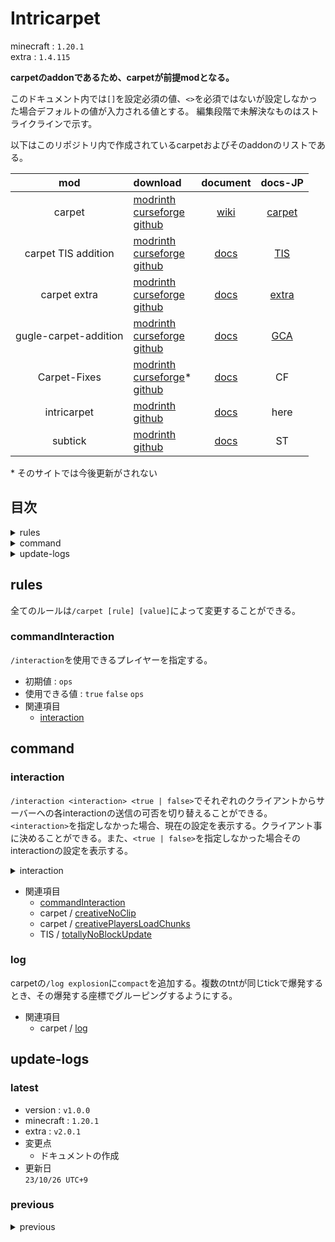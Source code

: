 <!--
version : v1.0.0
-->
# Intricarpet
minecraft : `1.20.1`<br>
extra : `1.4.115`

**carpetのaddonであるため、carpetが前提modとなる。**

このドキュメント内では`[]`を設定必須の値、`<>`を必須ではないが設定しなかった場合デフォルトの値が入力される値とする。
編集段階で未解決なものはストライクラインで示す。

以下はこのリポジトリ内で作成されているcarpetおよびそのaddonのリストである。

|mod|download|document|docs-JP|
|:---:|:---|:---:|:---:|
|carpet|[modrinth](https://modrinth.com/mod/carpet)<br>[curseforge](https://www.curseforge.com/minecraft/mc-mods/carpet)<br>[github](https://github.com/gnembon/fabric-carpet)|[wiki](https://github.com/gnembon/fabric-carpet/wiki)|[carpet](./carpet.html)|
|carpet TIS addition|[modrinth](https://modrinth.com/mod/carpet-tis-addition)<br>[curseforge](https://www.curseforge.com/minecraft/mc-mods/carpet-tis-addition)<br>[github](https://github.com/TISUnion/Carpet-TIS-Addition)|[docs](https://github.com/TISUnion/Carpet-TIS-Addition/tree/master/docs)|[TIS](./carpet-TIS-addition.html)|
|carpet extra|[modrinth](https://modrinth.com/mod/carpet-extra)<br>[curseforge](https://www.curseforge.com/minecraft/mc-mods/carpet-extra)<br>[github](https://github.com/gnembon/carpet-extra)|[docs](https://github.com/gnembon/carpet-extra#carpet-mod-settings)|[extra](./carpet-extra.html)|
|gugle-carpet-addition|[modrinth](https://modrinth.com/mod/gca)<br>[curseforge](https://www.curseforge.com/minecraft/mc-mods/guglecarpetaddition)<br>[github](https://github.com/Gu-ZT/gugle-carpet-addition)|[docs](https://github.com/Gu-ZT/gugle-carpet-addition#gca)|[GCA](./gugle-carpet-addition.html)|
|Carpet-Fixes|[modrinth](https://modrinth.com/mod/carpet-fixes)<br>[curseforge](https://www.curseforge.com/minecraft/mc-mods/carpet-fixes)*<br>[github](https://github.com/fxmorin/carpet-fixes)|[docs](https://github.com/fxmorin/carpet-fixes/wiki/Available-Settings)|CF|
|intricarpet|[modrinth](https://modrinth.com/mod/intricarpet)<br>[github](https://github.com/lntricate1/intricarpet)|[docs](https://github.com/lntricate1/intricarpet#features)|here|
|subtick|[modrinth](https://modrinth.com/mod/subtick)<br>[github](https://github.com/chiraagChakravarthy/SubTick)|[docs](https://github.com/chiraagChakravarthy/SubTick#commands)|ST|

\* そのサイトでは今後更新がされない

## 目次
<details>
<summary>rules</summary>

+ [commandInteraction](#commandinteraction)
</details>
<details>
<summary>command</summary>

+ [interaction](#interaction)
+ [log](#log)
</details>
<details>
<summary>update-logs</summary>

+ [latest](#latest)<br>
  version : `v1.0.0`<br>
  minecraft : `1.20.1`<br>
  extra : `v2.0.1`
+ [previous](#previous)
</details>

## rules
全てのルールは`/carpet [rule] [value]`によって変更することができる。
### commandInteraction
`/interaction`を使用できるプレイヤーを指定する。
+ 初期値 : `ops`
+ 使用できる値 : `true` `false` `ops`
+ 関連項目
    + [interaction](#interaction)

## command
### interaction
`/interaction <interaction> <true | false>`でそれぞれのクライアントからサーバーへの各interactionの送信の可否を切り替えることができる。`<interaction>`を指定しなかった場合、現在の設定を表示する。クライアント事に決めることができる。また、`<true | false>`を指定しなかった場合そのinteractionの設定を表示する。
<details>
<summary>interaction</summary>

+ `blocks`<br>
  トリップワイヤーや感圧版の検知、耕地の踏み荒らしなどのブロックの変更をするものを変更する。
+ `chunkloading`<br>
  テレポートチケットを含むすべてのプレイヤーのチャンクの読み込みを変更する。
+ `entities`<br>
  他のプレイヤーを含むすべてのエンティティが自身に対して無視するように変更する。
+ `mobSpawning`<br>
  スポーンエッグを除くそのプレイヤーからのmobのスポーンを変更する。ただしmobcapsには影響を与えない。
+ `randomTicks`<br>
  そのプレイヤーからのrandom tickを変更する。
+ `updates`<br>
  全てのプレイヤーがワールドに与えるべきupdateを変更する。
</details>

+ 関連項目
	+ [commandInteraction](#commandinteraction)
  + carpet / [creativeNoClip](./carpet.html#crativenoclip)
  + carpet / [creativePlayersLoadChunks](./carpet.html#creativeplayerloadchunks)
  + TIS / [totallyNoBlockUpdate](./carpet-TIS-addition.html#totallynoblockupdate)

### log
carpetの`/log explosion`に`compact`を追加する。複数のtntが同じtickで爆発するとき、その爆発する座標でグルーピングするようにする。
+ 関連項目
  + carpet / [log](./carpet.html#log)

## update-logs
### latest
+ version : `v1.0.0`
+ minecraft : `1.20.1`
+ extra : `v2.0.1`
+ 変更点
  + ドキュメントの作成
+ 更新日<br>
  `23/10/26 UTC+9`
### previous
<details>
<summary>previous</summary>
</details>

